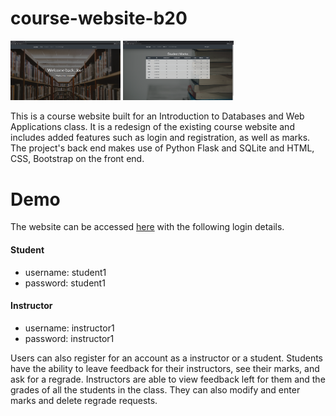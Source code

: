 # course-website-b20
<p float="left">
  <img src="https://github.com/r-haque/course-website-b20/blob/main/website-images/welcome.png" height="25%" width="35%">
  <img src="https://github.com/r-haque/course-website-b20/blob/main/website-images/marks.png" height="25%" width="35%">
</p>

<p>
This is a course website built for an Introduction to Databases and Web Applications class. It is a redesign of the existing course website and includes added features such as login and registration, as well as marks. The project's back end makes use of Python Flask and SQLite and HTML, CSS, Bootstrap on the front end. 
</p>

<h1>Demo</h1>
<p>
  The website can be accessed <a href="http://rhaque.pythonanywhere.com/" target="__blank">here</a> with the following login details.
  
  <h4>Student</h4>
  <ul>
    <li>username: student1</li>
    <li>password: student1</li>
  </ul>
  
  <h4>Instructor</h4>
  <ul>
    <li>username: instructor1</li>
    <li>password: instructor1</li>
  </ul> 
  
  Users can also register for an account as a instructor or a student. Students have the ability to leave feedback for their instructors, see their marks, and ask for a regrade.   Instructors are able to view feedback left for them and the grades of all the students in the class. They can also modify and enter marks and delete regrade requests. 
</p>
